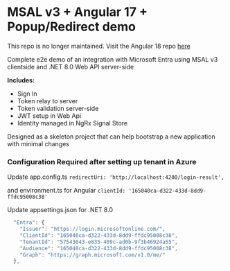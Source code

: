# MSAL v3 + Angular 17 + Popup/Redirect demo

This repo is no longer maintained.  Visit the Angular 18 repo [here](https://github.com/gradx/angular-18-entra-sign-in-demo)

Complete e2e demo of an integration with Microsoft Entra using MSAL v3 clientside and .NET 8.0 Web API server-side

**Includes:** 
- Sign In
- Token relay to server
- Token validation server-side
- JWT setup in Web Api
- Identity managed in NgRx Signal Store

Designed as a skeleton project that can help bootstrap a new application with minimal changes

### Configuration Required after setting up tenant in Azure

Update app.config.ts 
`redirectUri: 'http://localhost:4200/login-result', `

and environment.ts for Angular
`clientId: '165040ca-d322-433d-8dd9-ffdc95008c38'`

Update appsettings.json for .NET 8.0 
```typescript
  "Entra": {
    "Issuer": "https://login.microsoftonline.com/",
    "ClientId": "165040ca-d322-433d-8dd9-ffdc95008c38",
    "TenantId": "57543043-e835-409c-ad0b-9f3b46924a55",
    "Audience": "165040ca-d322-433d-8dd9-ffdc95008c38",
    "Graph": "https://graph.microsoft.com/v1.0/me/"
  },
```
